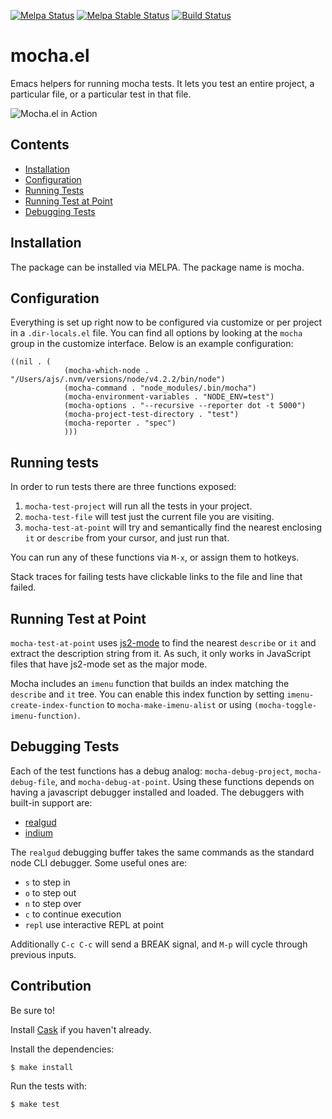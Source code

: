 [![Melpa Status](http://melpa.milkbox.net/packages/mocha-badge.svg)](http://melpa.milkbox.net/#/mocha)
[![Melpa Stable Status](http://melpa-stable.milkbox.net/packages/mocha-badge.svg)](http://melpa-stable.milkbox.net/#/mocha)
[![Build Status](https://travis-ci.org/scottaj/mocha.el.svg?branch=master)](https://travis-ci.org/scottaj/mocha.el)

# mocha.el
Emacs helpers for running mocha tests. It lets you test an entire project, a particular file, or a particular test in that file.

![Mocha.el in Action](https://raw.githubusercontent.com/scottaj/mocha.el/master/mocha.png)

## Contents
 * [Installation](#installation)
 * [Configuration](#configuration)
 * [Running Tests](#running-tests)
 * [Running Test at Point](#running-test-at-point)
 * [Debugging Tests](#debugging-tests)

## Installation
The package can be installed via MELPA. The package name is mocha.

## Configuration

Everything is set up right now to be configured via customize or per project in a `.dir-locals.el` file. You can find all options by looking at the `mocha` group in the customize interface. Below is an example configuration:

```
((nil . (
            (mocha-which-node . "/Users/ajs/.nvm/versions/node/v4.2.2/bin/node")
            (mocha-command . "node_modules/.bin/mocha")
            (mocha-environment-variables . "NODE_ENV=test")
            (mocha-options . "--recursive --reporter dot -t 5000")
            (mocha-project-test-directory . "test")
            (mocha-reporter . "spec")
            )))
```

## Running tests

In order to run tests there are three functions exposed: 

1. `mocha-test-project` will run all the tests in your project. 
1. `mocha-test-file` will test just the current file you are visiting.
1. `mocha-test-at-point` will try and semantically find the nearest enclosing `it` or `describe` from your cursor, and just run that.

You can run any of these functions via `M-x`, or assign them to hotkeys.

Stack traces for failing tests have clickable links to the file and line that failed.

## Running Test at Point

`mocha-test-at-point` uses [js2-mode](https://github.com/mooz/js2-mode) to find the nearest `describe` or `it` and extract the description string from it. As such, it only works in JavaScript files that have js2-mode set as the major mode.

Mocha includes an `imenu` function that builds an index matching the `describe` and `it` tree. You can enable this index function by setting `imenu-create-index-function` to `mocha-make-imenu-alist` or using `(mocha-toggle-imenu-function)`.

## Debugging Tests

Each of the test functions has a debug analog: `mocha-debug-project`, `mocha-debug-file`, and `mocha-debug-at-point`. Using these functions depends on having a javascript debugger installed and loaded. The debuggers with built-in support are:

* [realgud](https://github.com/rocky/emacs-dbgr)
* [indium](https://indium.readthedocs.io/en/latest/debugger.html)

The `realgud` debugging buffer takes the same commands as the standard node CLI debugger. Some useful ones are:
 * `s` to step in
 * `o` to step out
 * `n` to step over
 * `c` to continue execution
 * `repl` use interactive REPL at point
 
 Additionally `C-c C-c` will send a BREAK signal, and `M-p` will cycle through previous inputs.

## Contribution

Be sure to!

Install [Cask](https://github.com/cask/cask) if you haven't already.

Install the dependencies:

    $ make install

Run the tests with:

    $ make test
